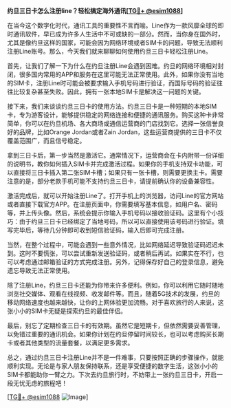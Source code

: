 **约旦三日卡怎么注册line？轻松搞定海外通讯[[TG💪+ @esim1088](https://t.me/s/esim1088)]**

在当今这个数字化时代，通讯工具的重要性不言而喻。Line作为一款风靡全球的即时通讯软件，早已成为许多人生活中不可或缺的一部分。然而，当你身在国外时，尤其是像约旦这样的国家，可能会因为网络环境或者SIM卡的问题，导致无法顺利注册Line账号。那么，今天我们就来聊聊如何使用约旦三日卡轻松注册Line。

首先，让我们了解一下为什么在约旦注册Line会遇到困难。约旦的网络环境相对封闭，很多国内常用的APP和服务在这里可能无法正常使用。此外，如果你没有当地的SIM卡，注册Line时可能会被要求输入手机号码进行验证，而国际号码的验证往往比较复杂甚至失败。因此，拥有一张本地SIM卡是解决这一问题的关键。

接下来，我们来谈谈约旦三日卡的使用方法。约旦三日卡是一种短期的本地SIM卡，专为游客设计，能够提供稳定的网络连接和便捷的通讯服务。购买这种卡非常简单，你可以在约旦机场、各大商场或通信运营商的门店找到它。选择一张信誉良好的品牌，比如Orange Jordan或者Zain Jordan，这些运营商提供的三日卡不仅覆盖范围广，而且信号稳定。

拿到三日卡后，第一步当然是激活它。通常情况下，运营商会在卡内附带一份详细的说明书，教你如何插入SIM卡并完成激活过程。如果你的手机支持双卡功能，可以直接将三日卡插入第二张SIM卡槽；如果只有一张卡槽，则需要更换主卡。需要注意的是，部分老款手机可能不支持约旦三日卡，请提前确认你的设备兼容性。

激活完成后，就可以开始注册Line了。打开手机上的浏览器，访问Line的官方网站或者直接下载官方APP。在注册页面中，你需要填写基本信息，如用户名、密码等，并上传头像。然后，系统会提示你输入手机号码以接收验证码。这里有个小技巧：由于约旦三日卡已经绑定了当地号码，所以可以直接使用该号码进行验证。填写完毕后，等待几分钟即可收到短信验证码，输入后即可完成注册。

当然，在整个过程中，可能会遇到一些意外情况，比如网络延迟导致验证码迟迟未到。这时不要慌张，可以尝试重新发送验证码，或者稍后再试。如果实在不行，也可以考虑通过邮箱验证的方式完成注册。另外，记得保存好自己的登录信息，避免遗忘导致无法正常使用。

除了注册Line，约旦三日卡还能为你带来许多便利。例如，你可以利用它随时随地浏览社交媒体、观看在线视频、收发邮件等。而且，随着5G技术的发展，约旦的移动网络速度也越来越快，让你的上网体验更加流畅。对于喜欢旅行的人来说，这张小小的SIM卡无疑是探索约旦的最佳伴侣。

最后，别忘了定期检查三日卡的有效期。虽然它是短期卡，但依然需要妥善管理，以免错过重要的通讯机会。如果你计划在约旦停留时间较长，也可以考虑购买长期卡或者其他类型的流量套餐，以满足更多需求。

总之，通过约旦三日卡注册Line并不是一件难事，只要按照正确的步骤操作，就能顺利实现。无论是与家人朋友保持联系，还是享受便捷的数字生活，这张小小的SIM卡都能助你一臂之力。下次去约旦旅行时，不妨带上一张约旦三日卡，开启一段无忧无虑的旅程吧！

[[TG💪+ @esim1088](https://t.me/s/esim1088) ![Image](https://i.postimg.cc/4NQfJmqS/Snipaste-2025-05-13-00-14-12.png)]